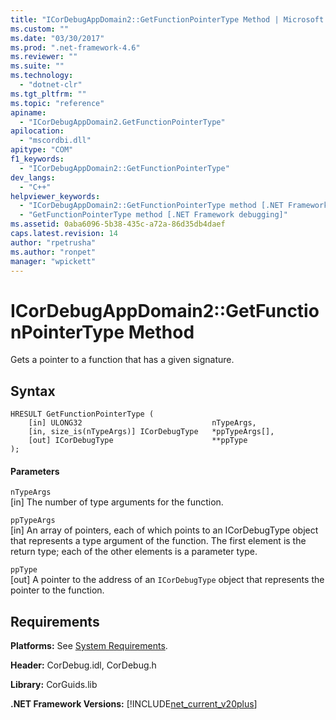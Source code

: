 ```yaml
---
title: "ICorDebugAppDomain2::GetFunctionPointerType Method | Microsoft Docs"
ms.custom: ""
ms.date: "03/30/2017"
ms.prod: ".net-framework-4.6"
ms.reviewer: ""
ms.suite: ""
ms.technology: 
  - "dotnet-clr"
ms.tgt_pltfrm: ""
ms.topic: "reference"
apiname: 
  - "ICorDebugAppDomain2.GetFunctionPointerType"
apilocation: 
  - "mscordbi.dll"
apitype: "COM"
f1_keywords: 
  - "ICorDebugAppDomain2::GetFunctionPointerType"
dev_langs: 
  - "C++"
helpviewer_keywords: 
  - "ICorDebugAppDomain2::GetFunctionPointerType method [.NET Framework debugging]"
  - "GetFunctionPointerType method [.NET Framework debugging]"
ms.assetid: 0aba6096-5b38-435c-a72a-86d35db4daef
caps.latest.revision: 14
author: "rpetrusha"
ms.author: "ronpet"
manager: "wpickett"
---
```

# ICorDebugAppDomain2::GetFunctionPointerType Method
Gets a pointer to a function that has a given signature.  
  
## Syntax  
  
```  
HRESULT GetFunctionPointerType (  
    [in] ULONG32                             nTypeArgs,  
    [in, size_is(nTypeArgs)] ICorDebugType   *ppTypeArgs[],  
    [out] ICorDebugType                      **ppType  
);  
```  
  
#### Parameters  
 `nTypeArgs`  
 [in] The number of type arguments for the function.  
  
 `ppTypeArgs`  
 [in] An array of pointers, each of which points to an ICorDebugType object that represents a type argument of the function. The first element is the return type; each of the other elements is a parameter type.  
  
 `ppType`  
 [out] A pointer to the address of an `ICorDebugType` object that represents the pointer to the function.  
  
## Requirements  
 **Platforms:** See [System Requirements](../../../../docs/framework/getting-started/system-requirements.md).  
  
 **Header:** CorDebug.idl, CorDebug.h  
  
 **Library:** CorGuids.lib  
  
 **.NET Framework Versions:** [!INCLUDE[net_current_v20plus](../../../../includes/net-current-v20plus-md.md)]